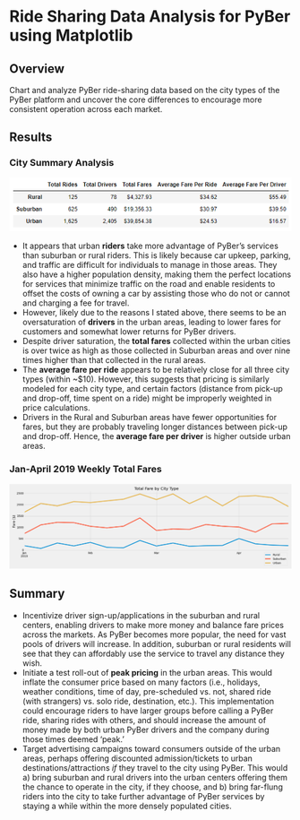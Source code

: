 # Ride Sharing Data Analysis for PyBer using Matplotlib
## Overview
Chart and analyze PyBer ride-sharing data based on the city types of the PyBer platform and uncover the core differences to encourage more consistent operation across each market. 

## Results
### City Summary Analysis
![city_summary_df.png](/Analysis/city_summary_df.png)
- It appears that urban **riders** take more advantage of PyBer’s services than suburban or rural riders. This is likely because car upkeep, parking, and traffic are difficult for individuals to manage in those areas. They also have a higher population density, making them the perfect locations for services that minimize traffic on the road and enable residents to offset the costs of owning a car by assisting those who do not or cannot and charging a fee for travel.
- However, likely due to the reasons I stated above, there seems to be an oversaturation of **drivers** in the urban areas, leading to lower fares for customers and somewhat lower returns for PyBer drivers. 
- Despite driver saturation, the **total fares** collected within the urban cities is over twice as high as those collected in Suburban areas and over nine times higher than that collected in the rural areas. 
- The **average fare per ride** appears to be relatively close for all three city types (within ~$10). However, this suggests that pricing is similarly modeled for each city type, and certain factors (distance from pick-up and drop-off, time spent on a ride) might be improperly weighted in price calculations.
- Drivers in the Rural and Suburban areas have fewer opportunities for fares, but they are probably traveling longer distances between pick-up and drop-off. Hence, the **average fare per driver** is higher outside urban areas.

### Jan-April 2019 Weekly Total Fares
![PyBer_fare_summary.png](/Analysis/PyBer_fare_summary.png)

## Summary
- Incentivize driver sign-up/applications in the suburban and rural centers, enabling drivers to make more money and balance fare prices across the markets.  As PyBer becomes more popular, the need for vast pools of drivers will increase. In addition, suburban or rural residents will see that they can affordably use the service to travel any distance they wish. 
- Initiate a test roll-out of **peak pricing** in the urban areas. This would inflate the consumer price based on many factors (i.e., holidays, weather conditions, time of day, pre-scheduled vs. not, shared ride (with strangers) vs. solo ride, destination, etc.). This implementation could encourage riders to have larger groups before calling a PyBer ride, sharing rides with others, and should increase the amount of money made by both urban PyBer drivers and the company during those times deemed ‘peak.’
- Target advertising campaigns toward consumers outside of the urban areas, perhaps offering discounted admission/tickets to urban destinations/attractions *if* they travel to the city using PyBer. This would a) bring suburban and rural drivers into the urban centers offering them the chance to operate in the city, if they choose, and b) bring far-flung riders into the city to take further advantage of PyBer services by staying a while within the more densely populated cities. 
